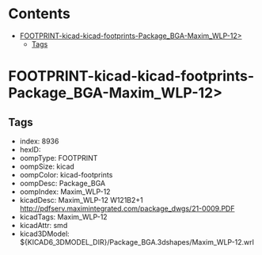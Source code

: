 



Contents
========

* [FOOTPRINT-kicad-kicad-footprints-Package_BGA-Maxim_WLP-12>](#footprint-kicad-kicad-footprints-package_bga-maxim_wlp-12)
	* [Tags](#tags)

# FOOTPRINT-kicad-kicad-footprints-Package_BGA-Maxim_WLP-12>

## Tags

- index: 8936
- hexID: 
- oompType: FOOTPRINT
- oompSize: kicad
- oompColor: kicad-footprints
- oompDesc: Package_BGA
- oompIndex: Maxim_WLP-12
- kicadDesc: Maxim_WLP-12 W121B2+1 http://pdfserv.maximintegrated.com/package_dwgs/21-0009.PDF
- kicadTags: Maxim_WLP-12
- kicadAttr: smd
- kicad3DModel: ${KICAD6_3DMODEL_DIR}/Package_BGA.3dshapes/Maxim_WLP-12.wrl
